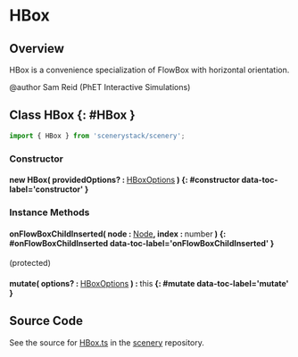# HBox

## Overview

HBox is a convenience specialization of FlowBox with horizontal orientation.

@author Sam Reid (PhET Interactive Simulations)

## Class HBox {: #HBox }


```js
import { HBox } from 'scenerystack/scenery';
```
### Constructor

#### new HBox( providedOptions? : <span style="font-weight: 400;">[HBoxOptions](../scenery/HBox.md#HBoxOptions)</span> ) {: #constructor data-toc-label='constructor' }

### Instance Methods

#### onFlowBoxChildInserted( node : <span style="font-weight: 400;">[Node](../scenery/Node.md)</span>, index : <span style="font-weight: 400;"><span style="color: hsla(calc(var(--md-hue) + 180deg),80%,40%,1);">number</span></span> ) {: #onFlowBoxChildInserted data-toc-label='onFlowBoxChildInserted' }

(protected)

#### mutate( options? : <span style="font-weight: 400;">[HBoxOptions](../scenery/HBox.md#HBoxOptions)</span> ) : <span style="font-weight: 400;"><span style="color: hsla(calc(var(--md-hue) + 180deg),80%,40%,1);">this</span></span> {: #mutate data-toc-label='mutate' }



## Source Code

See the source for [HBox.ts](https://github.com/phetsims/scenery/blob/main/js/layout/nodes/HBox.ts) in the [scenery](https://github.com/phetsims/scenery) repository.
